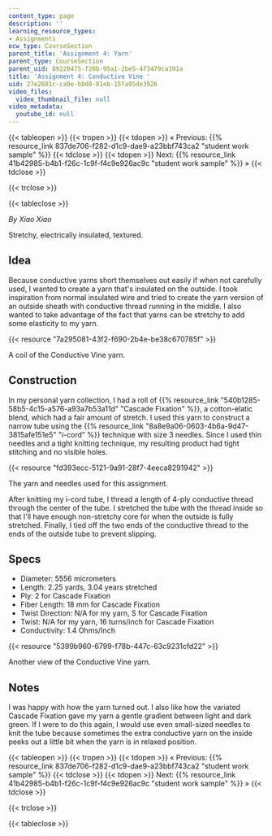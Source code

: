 ```yaml
---
content_type: page
description: ''
learning_resource_types:
- Assignments
ocw_type: CourseSection
parent_title: 'Assignment 4: Yarn'
parent_type: CourseSection
parent_uid: 89220475-f26b-95a1-2be5-4f3479ca391a
title: 'Assignment 4: Conductive Vine '
uid: 27e2601c-ca9e-b8d0-81eb-15fa95de3926
video_files:
  video_thumbnail_file: null
video_metadata:
  youtube_id: null
---
```


{{< tableopen >}}
{{< tropen >}}
{{< tdopen >}}
« Previous: {{% resource_link 837de706-f282-d1c9-dae9-a23bbf743ca2 "student work sample" %}}
{{< tdclose >}}
{{< tdopen >}}
Next: {{% resource_link 41b42985-b4b1-f26c-1c9f-f4c9e926ac9c "student work sample" %}} »
{{< tdclose >}}

{{< trclose >}}

{{< tableclose >}}

_By Xiao Xiao_

Stretchy, electrically insulated, textured.

Idea
----

Because conductive yarns short themselves out easily if when not carefully used, I wanted to create a yarn that's insulated on the outside. I took inspiration from normal insulated wire and tried to create the yarn version of an outside sheath with conductive thread running in the middle. I also wanted to take advantage of the fact that yarns can be stretchy to add some elasticity to my yarn.

{{< resource "7a295081-43f2-f690-2b4e-be38c670785f" >}}

A coil of the Conductive Vine yarn.

Construction
------------

In my personal yarn collection, I had a roll of {{% resource_link "540b1285-58b5-4c15-a576-a93a7b53a11d" "Cascade Fixation" %}}, a cotton-elatic blend, which had a fair amount of stretch. I used this yarn to construct a narrow tube using the {{% resource_link "8a8e9a06-0603-4b6a-9d47-3815afe151e5" "i-cord" %}} technique with size 3 needles. Since I used thin needles and a tight knitting technique, my resulting product had tight stitching and no visible holes.

{{< resource "fd393ecc-5121-9a91-28f7-4eeca8291942" >}}

The yarn and needles used for this assignment.

After knitting my i-cord tube, I thread a length of 4-ply conductive thread through the center of the tube. I stretched the tube with the thread inside so that I'll have enough non-stretchy core for when the outside is fully stretched. Finally, I tied off the two ends of the conductive thread to the ends of the outside tube to prevent slipping.

Specs
-----

*   Diameter: 5556 micrometers
*   Length: 2.25 yards, 3.04 years stretched
*   Ply: 2 for Cascade Fixation
*   Fiber Length: 18 mm for Cascade Fixation
*   Twist Direction: N/A for my yarn, S for Cascade Fixation
*   Twist: N/A for my yarn, 16 turns/inch for Cascade Fixation
*   Conductivity: 1.4 Ohms/Inch

{{< resource "5399b960-6799-f78b-447c-63c9231cfd22" >}}

Another view of the Conductive Vine yarn.

Notes
-----

I was happy with how the yarn turned out. I also like how the variated Cascade Fixation gave my yarn a gentle gradient between light and dark green. If I were to do this again, I would use even small-sized needles to knit the tube because sometimes the extra conductive yarn on the inside peeks out a little bit when the yarn is in relaxed position.

{{< tableopen >}}
{{< tropen >}}
{{< tdopen >}}
« Previous: {{% resource_link 837de706-f282-d1c9-dae9-a23bbf743ca2 "student work sample" %}}
{{< tdclose >}}
{{< tdopen >}}
Next: {{% resource_link 41b42985-b4b1-f26c-1c9f-f4c9e926ac9c "student work sample" %}} »
{{< tdclose >}}

{{< trclose >}}

{{< tableclose >}}